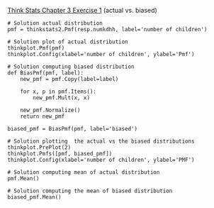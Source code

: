 [Think Stats Chapter 3 Exercise 1](http://greenteapress.com/thinkstats2/html/thinkstats2004.html#toc31) (actual vs. biased)

    # Solution actual distribution
    pmf = thinkstats2.Pmf(resp.numkdhh, label='number of children')
    
    # Solution plot of actual distribution
    thinkplot.Pmf(pmf)
    thinkplot.Config(xlabel='number of children', ylabel='Pmf')
    
    # Solution computing biased distribution
    def BiasPmf(pmf, label):
        new_pmf = pmf.Copy(label=label)
    
        for x, p in pmf.Items():
            new_pmf.Mult(x, x)
    
        new_pmf.Normalize()
        return new_pmf

    biased_pmf = BiasPmf(pmf, label='biased')

    # Solution plotting  the actual vs the biased distributions
    thinkplot.PrePlot(2)
    thinkplot.Pmfs([pmf, biased_pmf])
    thinkplot.Config(xlabel='number of children', ylabel='PMF')
    
    # Solution computing mean of actual distribution
    pmf.Mean()
    
    # Solution computing the mean of biased distribution
    biased_pmf.Mean()
